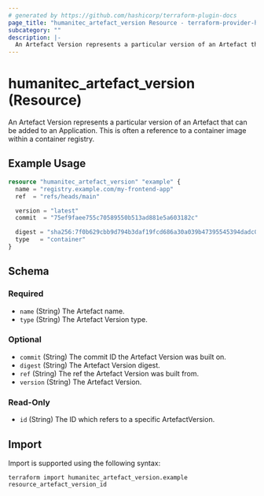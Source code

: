 ```yaml
---
# generated by https://github.com/hashicorp/terraform-plugin-docs
page_title: "humanitec_artefact_version Resource - terraform-provider-humanitec"
subcategory: ""
description: |-
  An Artefact Version represents a particular version of an Artefact that can be added to an Application.
---
```


# humanitec_artefact_version (Resource)

An Artefact Version represents a particular version of an Artefact that can be added to an Application. This is often a reference to a container image within a container registry.

## Example Usage

```terraform
resource "humanitec_artefact_version" "example" {
  name = "registry.example.com/my-frontend-app"
  ref  = "refs/heads/main"

  version = "latest"
  commit  = "75ef9faee755c70589550b513ad881e5a603182c"

  digest = "sha256:7f0b629cbb9d794b3daf19fcd686a30a039b47395545394dadc0574744996a87"
  type   = "container"
}
```

<!-- schema generated by tfplugindocs -->
## Schema

### Required

- `name` (String) The Artefact name.
- `type` (String) The Artefact Version type.

### Optional

- `commit` (String) The commit ID the Artefact Version was built on.
- `digest` (String) The Artefact Version digest.
- `ref` (String) The ref the Artefact Version was built from.
- `version` (String) The Artefact Version.

### Read-Only

- `id` (String) The ID which refers to a specific ArtefactVersion.

## Import

Import is supported using the following syntax:

```shell
terraform import humanitec_artefact_version.example resource_artefact_version_id
```
